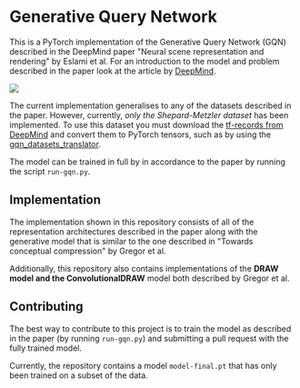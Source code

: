 # Generative Query Network

This is a PyTorch implementation of the Generative Query Network (GQN)
described in the DeepMind paper "Neural scene representation and
rendering" by Eslami et al. For an introduction to the model and problem
described in the paper look at the article by [DeepMind](https://deepmind.com/blog/neural-scene-representation-and-rendering/).

![](https://storage.googleapis.com/deepmind-live-cms/documents/gif_2.gif)

The current implementation generalises to any of the datasets described
in the paper. However, currently, *only the Shepard-Metzler dataset* has
been implemented. To use this dataset you must download the [tf-records
from DeepMind](https://github.com/deepmind/gqn-datasets) and convert them to PyTorch tensors,
such as by using the [gqn_datasets_translator](https://github.com/l3robot/gqn_datasets_translator).

The model can be trained in full by in accordance to the paper by running the
script `run-gqn.py`.

## Implementation

The implementation shown in this repository consists of all of the
representation architectures described in the paper along with the
generative model that is similar to the one described in 
"Towards conceptual compression" by Gregor et al.

Additionally, this repository also contains implementations of the **DRAW
model and the ConvolutionalDRAW** model both described by Gregor et al.

## Contributing

The best way to contribute to this project is to train the model as described
in the paper (by running `run-gqn.py`) and submitting a pull request with the 
fully trained model.

Currently, the repository contains a model `model-final.pt` that has only
been trained on a subset of the data.
